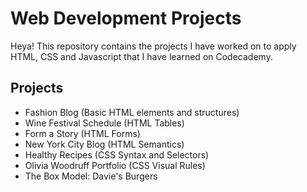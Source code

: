 # Web Development Projects
Heya! This repository contains the projects I have worked on to apply HTML, CSS and Javascript that I have learned on Codecademy. 

## Projects
- Fashion Blog (Basic HTML elements and structures)
- Wine Festival Schedule (HTML Tables)
- Form a Story (HTML Forms)
- New York City Blog (HTML Semantics)
- Healthy Recipes (CSS Syntax and Selectors)
- Olivia Woodruff Portfolio (CSS Visual Rules)
- The Box Model: Davie's Burgers



